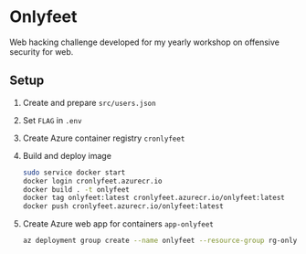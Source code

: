 # Onlyfeet

Web hacking challenge developed for my yearly workshop on offensive security for web.

## Setup

1. Create and prepare `src/users.json`
2. Set `FLAG` in `.env`
2. Create Azure container registry `cronlyfeet`
3. Build and deploy image

	```bash
	sudo service docker start
	docker login cronlyfeet.azurecr.io
	docker build . -t onlyfeet
	docker tag onlyfeet:latest cronlyfeet.azurecr.io/onlyfeet:latest
	docker push cronlyfeet.azurecr.io/onlyfeet:latest
	```

4. Create Azure web app for containers `app-onlyfeet`

	```bash
	az deployment group create --name onlyfeet --resource-group rg-onlyfeet --template-file deploy/template.json --parameters deploy/parameters.json
	```